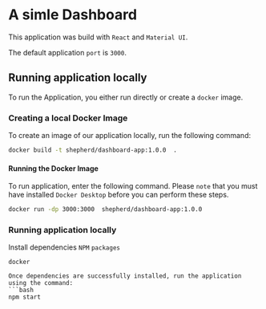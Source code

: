# A simle Dashboard
This application was build with `React` and `Material UI`.

The default application `port` is `3000`.

## Running application locally
To run the Application, you either run directly or create a `docker` image.

### Creating a local Docker Image
To create an image of our application locally, run the following command:
```bash
docker build -t shepherd/dashboard-app:1.0.0  .
```

#### Running the Docker Image
To run application, enter the following command. Please `note` that you must have installed `Docker Desktop` before you can perform these steps. 
```bash
docker run -dp 3000:3000  shepherd/dashboard-app:1.0.0
```

### Running application locally
Install dependencies `NPM` `packages`
```npm install 
docker 

Once dependencies are successfully installed, run the application using the command:
```bash
npm start
```